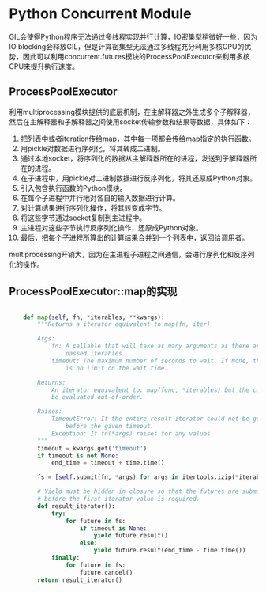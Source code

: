 # Python Concurrent Module


GIL会使得Python程序无法通过多线程实现并行计算，IO密集型稍微好一些，因为IO blocking会释放GIL，但是计算密集型无法通过多线程充分利用多核CPU的优势，因此可以利用concurrent.futures模块的ProcessPoolExecutor来利用多核CPU来提升执行速度。

## ProcessPoolExecutor

利用multiprocessing模块提供的底层机制，在主解释器之外生成多个子解释器，然后在主解释器和子解释器之间使用socket传输参数和结果等数据，具体如下：

1. 把列表中或者iteration传给map，其中每一项都会传给map指定的执行函数。
2. 用pickle对数据进行序列化，将其转成二进制。
3. 通过本地socket，将序列化的数据从主解释器所在的进程，发送到子解释器所在的进程。
4. 在子进程中，用pickle对二进制数据进行反序列化，将其还原成Python对象。
5. 引入包含执行函数的Python模块。
6. 在每个子进程中并行地对各自的输入数据进行计算。
7. 对计算结果进行序列化操作，将其转变成字节。
8. 将这些字节通过socket复制到主进程中。
9. 主进程对这些字节执行反序列化操作，还原成Python对象。
10. 最后，把每个子进程所算出的计算结果合并到一个列表中，返回给调用者。

multiprocessing开销大，因为在主进程子进程之间通信，会进行序列化和反序列化的操作。

## ProcessPoolExecutor::map的实现

```python

    def map(self, fn, *iterables, **kwargs):
        """Returns a iterator equivalent to map(fn, iter).

        Args:
            fn: A callable that will take as many arguments as there are
                passed iterables.
            timeout: The maximum number of seconds to wait. If None, then there
                is no limit on the wait time.

        Returns:
            An iterator equivalent to: map(func, *iterables) but the calls may
            be evaluated out-of-order.

        Raises:
            TimeoutError: If the entire result iterator could not be generated
                before the given timeout.
            Exception: If fn(*args) raises for any values.
        """
        timeout = kwargs.get('timeout')
        if timeout is not None:
            end_time = timeout + time.time()

        fs = [self.submit(fn, *args) for args in itertools.izip(*iterables)]

        # Yield must be hidden in closure so that the futures are submitted
        # before the first iterator value is required.
        def result_iterator():
            try:
                for future in fs:
                    if timeout is None:
                        yield future.result()
                    else:
                        yield future.result(end_time - time.time())
            finally:
                for future in fs:
                    future.cancel()
        return result_iterator()
```
